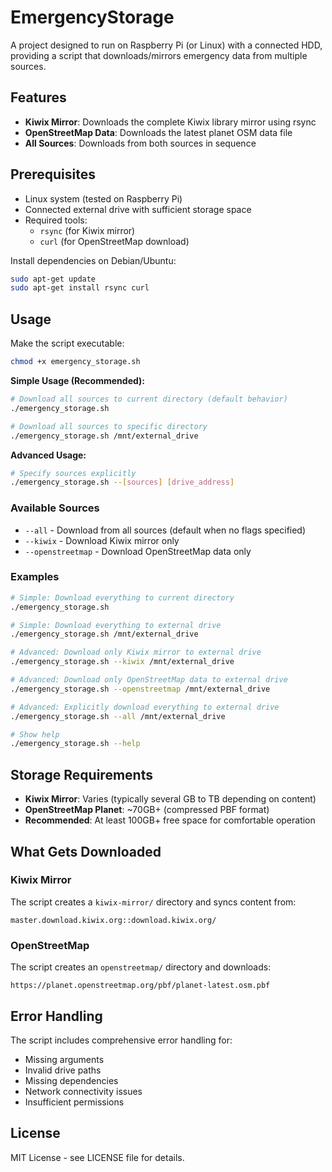 # EmergencyStorage

A project designed to run on Raspberry Pi (or Linux) with a connected HDD, providing a script that downloads/mirrors emergency data from multiple sources.

## Features

- **Kiwix Mirror**: Downloads the complete Kiwix library mirror using rsync
- **OpenStreetMap Data**: Downloads the latest planet OSM data file
- **All Sources**: Downloads from both sources in sequence

## Prerequisites

- Linux system (tested on Raspberry Pi)
- Connected external drive with sufficient storage space
- Required tools:
  - `rsync` (for Kiwix mirror)
  - `curl` (for OpenStreetMap download)

Install dependencies on Debian/Ubuntu:
```bash
sudo apt-get update
sudo apt-get install rsync curl
```

## Usage

Make the script executable:
```bash
chmod +x emergency_storage.sh
```

**Simple Usage (Recommended):**
```bash
# Download all sources to current directory (default behavior)
./emergency_storage.sh

# Download all sources to specific directory
./emergency_storage.sh /mnt/external_drive
```

**Advanced Usage:**
```bash
# Specify sources explicitly
./emergency_storage.sh --[sources] [drive_address]
```

### Available Sources

- `--all` - Download from all sources (default when no flags specified)
- `--kiwix` - Download Kiwix mirror only
- `--openstreetmap` - Download OpenStreetMap data only  

### Examples

```bash
# Simple: Download everything to current directory
./emergency_storage.sh

# Simple: Download everything to external drive
./emergency_storage.sh /mnt/external_drive

# Advanced: Download only Kiwix mirror to external drive
./emergency_storage.sh --kiwix /mnt/external_drive

# Advanced: Download only OpenStreetMap data to external drive
./emergency_storage.sh --openstreetmap /mnt/external_drive

# Advanced: Explicitly download everything to external drive
./emergency_storage.sh --all /mnt/external_drive

# Show help
./emergency_storage.sh --help
```

## Storage Requirements

- **Kiwix Mirror**: Varies (typically several GB to TB depending on content)
- **OpenStreetMap Planet**: ~70GB+ (compressed PBF format)
- **Recommended**: At least 100GB+ free space for comfortable operation

## What Gets Downloaded

### Kiwix Mirror
The script creates a `kiwix-mirror/` directory and syncs content from:
```
master.download.kiwix.org::download.kiwix.org/
```

### OpenStreetMap
The script creates an `openstreetmap/` directory and downloads:
```
https://planet.openstreetmap.org/pbf/planet-latest.osm.pbf
```

## Error Handling

The script includes comprehensive error handling for:
- Missing arguments
- Invalid drive paths
- Missing dependencies
- Network connectivity issues
- Insufficient permissions

## License

MIT License - see LICENSE file for details.